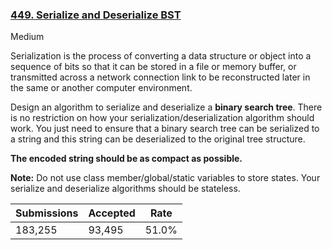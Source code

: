 ### [449. Serialize and Deserialize BST](https://leetcode.com/problems/serialize-and-deserialize-bst/)

Medium

Serialization is the process of converting a data structure or object into a sequence of bits so that it can be stored in a file or memory buffer, or transmitted across a network connection link to be reconstructed later in the same or another computer environment.

Design an algorithm to serialize and deserialize a __binary search tree__. There is no restriction on how your serialization/deserialization algorithm should work. You just need to ensure that a binary search tree can be serialized to a string and this string can be deserialized to the original tree structure.

__The encoded string should be as compact as possible.__

__Note:__ Do not use class member/global/static variables to store states. Your serialize and deserialize algorithms should be stateless.

| Submissions    | Accepted     | Rate   |
| -------------- | ------------ | ------ |
| 183,255 | 93,495 | 51.0% |